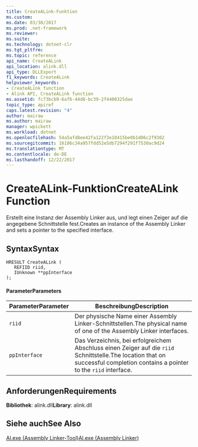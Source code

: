 ```yaml
---
title: CreateALink-Funktion
ms.custom: 
ms.date: 03/30/2017
ms.prod: .net-framework
ms.reviewer: 
ms.suite: 
ms.technology: dotnet-clr
ms.tgt_pltfrm: 
ms.topic: reference
api_name: CreateALink
api_location: alink.dll
api_type: DLLExport
f1_keywords: CreateALink
helpviewer_keywords:
- CreateALink function
- Alink API, CreateALink function
ms.assetid: fc73bcb9-6af6-44d8-bc39-2f4400325dae
topic_type: apiref
caps.latest.revision: "4"
author: mairaw
ms.author: mairaw
manager: wpickett
ms.workload: dotnet
ms.openlocfilehash: 54a5afd8ee42fa122f3e18415be0b1d06c2f9302
ms.sourcegitcommit: 16186c34a957fdd52e5db7294f291f7530ac9d24
ms.translationtype: MT
ms.contentlocale: de-DE
ms.lasthandoff: 12/22/2017
---
```

# <a name="createalink-function"></a><span data-ttu-id="60a1f-102">CreateALink-Funktion</span><span class="sxs-lookup"><span data-stu-id="60a1f-102">CreateALink Function</span></span>
<span data-ttu-id="60a1f-103">Erstellt eine Instanz der Assembly Linker aus, und legt einen Zeiger auf die angegebene Schnittstelle fest.</span><span class="sxs-lookup"><span data-stu-id="60a1f-103">Creates an instance of the Assembly Linker and sets a pointer to the specified interface.</span></span>  
  
## <a name="syntax"></a><span data-ttu-id="60a1f-104">Syntax</span><span class="sxs-lookup"><span data-stu-id="60a1f-104">Syntax</span></span>  
  
```  
HRESULT CreateALink (  
   REFIID riid,  
   IUnknown **ppInterface  
);  
```  
  
#### <a name="parameters"></a><span data-ttu-id="60a1f-105">Parameter</span><span class="sxs-lookup"><span data-stu-id="60a1f-105">Parameters</span></span>  
  
|<span data-ttu-id="60a1f-106">Parameter</span><span class="sxs-lookup"><span data-stu-id="60a1f-106">Parameter</span></span>|<span data-ttu-id="60a1f-107">Beschreibung</span><span class="sxs-lookup"><span data-stu-id="60a1f-107">Description</span></span>|  
|---------------|-----------------|  
|`riid`|<span data-ttu-id="60a1f-108">Der physische Name einer Assembly Linker-Schnittstellen.</span><span class="sxs-lookup"><span data-stu-id="60a1f-108">The physical name of one of the Assembly Linker interfaces.</span></span>|  
|`ppInterface`|<span data-ttu-id="60a1f-109">Das Verzeichnis, bei erfolgreichem Abschluss einen Zeiger auf die `riid` Schnittstelle.</span><span class="sxs-lookup"><span data-stu-id="60a1f-109">The location that on successful completion contains a pointer to the `riid` interface.</span></span>|  
  
## <a name="requirements"></a><span data-ttu-id="60a1f-110">Anforderungen</span><span class="sxs-lookup"><span data-stu-id="60a1f-110">Requirements</span></span>  
 <span data-ttu-id="60a1f-111">**Bibliothek**: alink.dll</span><span class="sxs-lookup"><span data-stu-id="60a1f-111">**Library**: alink.dll</span></span>  
  
## <a name="see-also"></a><span data-ttu-id="60a1f-112">Siehe auch</span><span class="sxs-lookup"><span data-stu-id="60a1f-112">See Also</span></span>  
 [<span data-ttu-id="60a1f-113">Al.exe (Assembly Linker-Tool)</span><span class="sxs-lookup"><span data-stu-id="60a1f-113">Al.exe (Assembly Linker)</span></span>](../../../../docs/framework/tools/al-exe-assembly-linker.md)
